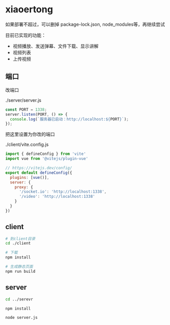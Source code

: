 # xiaoertong

如果部署不超过，可以删掉 package-lock.json, node_modules等，再继续尝试

目前已实现的功能：
- 视频播放、发送弹幕、文件下载、显示讲解
- 视频列表
- 上传视频


## 端口

改端口

./server/server.js
```js
const PORT = 1338;
server.listen(PORT, () => {
  console.log(`服务器已启动：http://localhost:${PORT}`);
});
```

把这里设置为你改的端口

./client/vite.config.js
```js
import { defineConfig } from 'vite'
import vue from '@vitejs/plugin-vue'

// https://vitejs.dev/config/
export default defineConfig({
  plugins: [vue()],
  server: {
    proxy: {
      '/socket.io': 'http://localhost:1338',
      '/video': 'http://localhost:1338'
    }
  }
})

```

## client

```sh
# 到client目录
cd ./client

# 下载
npm install

# 生成静态页面
npm run build
```

## server

```sh
cd ../serevr

npm install 

node server.js
```